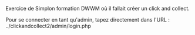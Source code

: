 Exercice de Simplon formation DWWM où il fallait créer un click and collect.

Pour se connecter en tant qu'admin, tapez directement dans l'URL : ../clickandcollect2/admin/login.php
